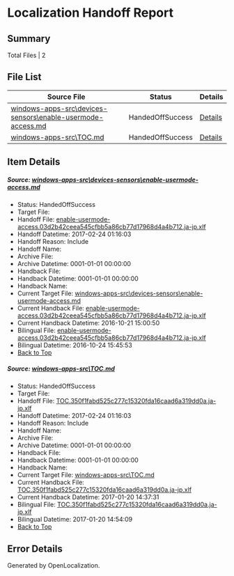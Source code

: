 # <a name='report-top'></a> Localization Handoff Report

## Summary
 Total Files | 2

## File List
 Source File | Status | Details 
 ----------- | ------ | ------- 
 [windows-apps-src\devices-sensors\enable-usermode-access.md](https://cpubwin.visualstudio.com/windows-uwp/_git/windows-uwp/commit/ad1c99240f52b9119edc191aef1db82f0b361d86?path=windows-apps-src%2Fdevices-sensors%2Fenable-usermode-access.md&_a=contents) | HandedOffSuccess | [Details](#d96d01216a37c4e8dbcd0fcd0eb83ccb4859b2882451)
 [windows-apps-src\TOC.md](https://cpubwin.visualstudio.com/windows-uwp/_git/windows-uwp/commit/812da00057020bfbe711fbf3116ad1a05e48a9ca?path=windows-apps-src%2FTOC.md&_a=contents) | HandedOffSuccess | [Details](#3ebc7e4b3055c43f52d1e7b5125ce942404bec667825)

## Item Details
##### <a name='d96d01216a37c4e8dbcd0fcd0eb83ccb4859b2882451'></a> Source: [windows-apps-src\devices-sensors\enable-usermode-access.md](https://cpubwin.visualstudio.com/windows-uwp/_git/windows-uwp/commit/ad1c99240f52b9119edc191aef1db82f0b361d86?path=windows-apps-src%2Fdevices-sensors%2Fenable-usermode-access.md&_a=contents)
* Status: HandedOffSuccess
* Target File: 
* Handoff File: [enable-usermode-access.03d2b42ceea545cfbb5a86cb77d17968d4a4b712.ja-jp.xlf](https://cpubwin.visualstudio.com/windows-uwp/_git/WDCLib.handoff/commit/27b641c4f15111b5c5a598ccef406c0c9a663f3d?path=ol-handoff%2Fcpubwin%2Fwindows-uwp.ja-jp%2Fmaster%2Fenable-usermode-access.03d2b42ceea545cfbb5a86cb77d17968d4a4b712.ja-jp.xlf&_a=contents)
* Handoff Datetime: 2017-02-24 01:16:03
* Handoff Reason: Include
* Handoff Name: 
* Archive File: 
* Archive Datetime: 0001-01-01 00:00:00
* Handback File: 
* Handback Datetime: 0001-01-01 00:00:00
* Handback Name: 
* Current Target File: [windows-apps-src\devices-sensors\enable-usermode-access.md](https://cpubwin.visualstudio.com/windows-uwp/_git/windows-uwp.ja-jp/commit/a0c9b37996e144c232a515e52bb1b63c37a2862b?path=windows-apps-src%2Fdevices-sensors%2Fenable-usermode-access.md&_a=contents)
* Current Handback File: [enable-usermode-access.03d2b42ceea545cfbb5a86cb77d17968d4a4b712.ja-jp.xlf](https://cpubwin.visualstudio.com/windows-uwp/_git/WDCLib.handback/commit/480ff19d0d67081a9e8f65722d99210ca2ffc468?path=ol-handback%2FMicrosoft%2Fwindows-apps.ja-jp%2Fmaster%2Fenable-usermode-access.03d2b42ceea545cfbb5a86cb77d17968d4a4b712.ja-jp.xlf&_a=contents)
* Current Handback Datetime: 2016-10-21 15:00:50
* Bilingual File: [enable-usermode-access.03d2b42ceea545cfbb5a86cb77d17968d4a4b712.ja-jp.xlf](https://cpubwin.visualstudio.com/windows-uwp/_git/WDCLib.handback/commit/480ff19d0d67081a9e8f65722d99210ca2ffc468?path=ol-handback%2FMicrosoft%2Fwindows-apps.ja-jp%2Fmaster%2Fenable-usermode-access.03d2b42ceea545cfbb5a86cb77d17968d4a4b712.ja-jp.xlf&_a=contents)
* Bilingual Datetime: 2016-10-24 15:45:53
* [Back to Top](#report-top)

##### <a name='3ebc7e4b3055c43f52d1e7b5125ce942404bec667825'></a> Source: [windows-apps-src\TOC.md](https://cpubwin.visualstudio.com/windows-uwp/_git/windows-uwp/commit/812da00057020bfbe711fbf3116ad1a05e48a9ca?path=windows-apps-src%2FTOC.md&_a=contents)
* Status: HandedOffSuccess
* Target File: 
* Handoff File: [TOC.350f1fabd525c277c15320fda16caad6a319dd0a.ja-jp.xlf](https://cpubwin.visualstudio.com/windows-uwp/_git/WDCLib.handoff/commit/27b641c4f15111b5c5a598ccef406c0c9a663f3d?path=ol-handoff%2Fcpubwin%2Fwindows-uwp.ja-jp%2Fmaster%2FTOC.350f1fabd525c277c15320fda16caad6a319dd0a.ja-jp.xlf&_a=contents)
* Handoff Datetime: 2017-02-24 01:16:03
* Handoff Reason: Include
* Handoff Name: 
* Archive File: 
* Archive Datetime: 0001-01-01 00:00:00
* Handback File: 
* Handback Datetime: 0001-01-01 00:00:00
* Handback Name: 
* Current Target File: [windows-apps-src\TOC.md](https://cpubwin.visualstudio.com/windows-uwp/_git/windows-uwp.ja-jp/commit/2b5b3ef34252ff4a6bf4187cd69d797e01aa4352?path=windows-apps-src%2FTOC.md&_a=contents)
* Current Handback File: [TOC.350f1fabd525c277c15320fda16caad6a319dd0a.ja-jp.xlf](https://cpubwin.visualstudio.com/windows-uwp/_git/WDCLib.handback/commit/f4949b6a371ff9640aa76dfd4ccf284889b93315?path=ol-handback%2Fcpubwin%2Fwindows-uwp.ja-jp%2Fmaster%2FTOC.350f1fabd525c277c15320fda16caad6a319dd0a.ja-jp.xlf&_a=contents)
* Current Handback Datetime: 2017-01-20 14:37:31
* Bilingual File: [TOC.350f1fabd525c277c15320fda16caad6a319dd0a.ja-jp.xlf](https://cpubwin.visualstudio.com/windows-uwp/_git/WDCLib.handback/commit/f4949b6a371ff9640aa76dfd4ccf284889b93315?path=ol-handback%2Fcpubwin%2Fwindows-uwp.ja-jp%2Fmaster%2FTOC.350f1fabd525c277c15320fda16caad6a319dd0a.ja-jp.xlf&_a=contents)
* Bilingual Datetime: 2017-01-20 14:54:09
* [Back to Top](#report-top)


## Error Details

Generated by OpenLocalization.
